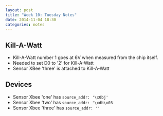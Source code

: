 ```yaml
---
layout: post
title: "Week 10: Tuesday Notes"
date: 2014-11-04 18:30
categories: notes
---
```


## Kill-A-Watt
- Kill-A-Watt number 1 goes at 6V when measured from the chip itself.
- Needed to set D0 to '2' for Kill-A-Watt
- Sensor XBee 'three' is attached to Kill-A-Watt

## Devices
- Sensor Xbee 'one' has `source_addr: '\x0bj'`
- Sensor Xbee 'two' has `source_addr: '\xdb\x03`
- Sensor Xbee 'three' has `source_addr: ''`
